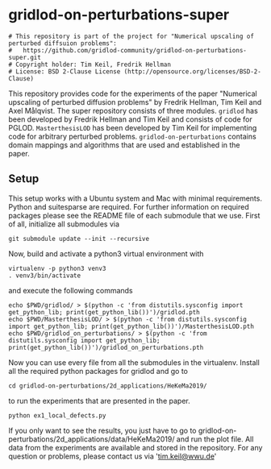 # gridlod-on-perturbations-super

```
# This repository is part of the project for "Numerical upscaling of perturbed diffsuion problems":
#   https://github.com/gridlod-community/gridlod-on-perturbations-super.git
# Copyright holder: Tim Keil, Fredrik Hellman 
# License: BSD 2-Clause License (http://opensource.org/licenses/BSD-2-Clause)
```

This repository provides code for the experiments of the paper "Numerical upscaling of perturbed diffusion problems" by Fredrik Hellman, Tim Keil and Axel Målqvist. The super repository consists of three modules. `gridlod` has been developed by Fredrik Hellman and Tim Keil and consists of code for PGLOD. `MasterthesisLOD` has been developed by Tim Keil for implementing code for arbitrary perturbed problems. `gridlod-on-perturbations` contains domain mappings and algorithms that are used and established in the paper.  

## Setup

This setup works with a Ubuntu system and Mac with minimal requirements. Python and suitesparse are required. For further information on required packages please see the README file of each submodule that we use. 
First of all, initialize all submodules via

```
git submodule update --init --recursive
```

Now, build and activate a python3 virtual environment with 

```
virtualenv -p python3 venv3
. venv3/bin/activate
```

and execute the following commands 

```
echo $PWD/gridlod/ > $(python -c 'from distutils.sysconfig import get_python_lib; print(get_python_lib())')/gridlod.pth
echo $PWD/MasterthesisLOD/ > $(python -c 'from distutils.sysconfig import get_python_lib; print(get_python_lib())')/MasterthesisLOD.pth
echo $PWD/gridlod_on_perturbations/ > $(python -c 'from distutils.sysconfig import get_python_lib; print(get_python_lib())')/gridlod_on_perturbations.pth
```
Now you can use every file from all the submodules in the virtualenv. Install all the required python packages for gridlod and go to 

```
cd gridlod-on-perturbations/2d_applications/HeKeMa2019/
``` 

to run the experiments that are presented in the paper.


``` 
python ex1_local_defects.py
``` 

If you only want to see the results, you just have to go to gridlod-on-perturbations/2d_applications/data/HeKeMa2019/ and run the plot file. All data from the experiments are available and stored in the repository. 
For any question or problems, please contact us via 'tim.keil@wwu.de' 
